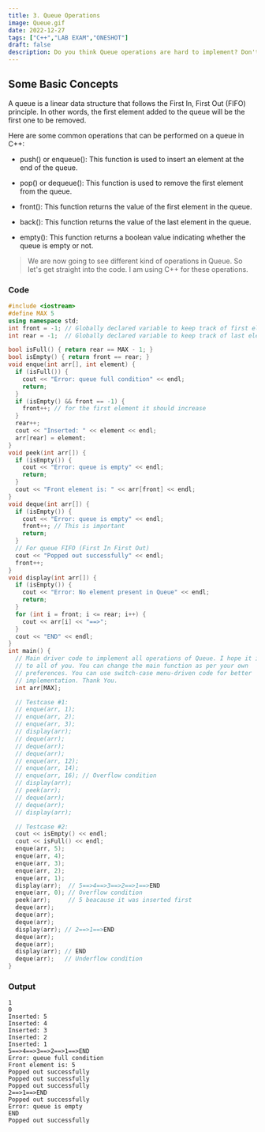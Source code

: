 ```yaml
---
title: 3. Queue Operations 
image: Queue.gif
date: 2022-12-27
tags: ["C++","LAB EXAM","ONESHOT"]
draft: false
description: Do you think Queue operations are hard to implement? Don't worry it's so simple. Check out this blog. 
---
```

## Some Basic Concepts
A queue is a linear data structure that follows the First In, First Out (FIFO) principle. In other words, the first element added to the queue will be the first one to be removed.

Here are some common operations that can be performed on a queue in C++:

* push() or enqueue(): This function is used to insert an element at the end of the queue.

* pop() or dequeue(): This function is used to remove the first element from the queue.

* front(): This function returns the value of the first element in the queue.

* back(): This function returns the value of the last element in the queue.

* empty(): This function returns a boolean value indicating whether the queue is empty or not.

> We are now going to see different kind of operations in Queue. So let's get straight into the code. I am using C++ for these operations.

### Code
```cpp
#include <iostream>
#define MAX 5
using namespace std;
int front = -1; // Globally declared variable to keep track of first element
int rear = -1;  // Globally declared variable to keep track of last element

bool isFull() { return rear == MAX - 1; }
bool isEmpty() { return front == rear; }
void enque(int arr[], int element) {
  if (isFull()) {
    cout << "Error: queue full condition" << endl;
    return;
  }
  if (isEmpty() && front == -1) {
    front++; // for the first element it should increase
  }
  rear++;
  cout << "Inserted: " << element << endl;
  arr[rear] = element;
}
void peek(int arr[]) {
  if (isEmpty()) {
    cout << "Error: queue is empty" << endl;
    return;
  }
  cout << "Front element is: " << arr[front] << endl;
}
void deque(int arr[]) {
  if (isEmpty()) {
    cout << "Error: queue is empty" << endl;
    front++; // This is important
    return;
  }
  // For queue FIFO (First In First Out)
  cout << "Popped out successfully" << endl;
  front++;
}
void display(int arr[]) {
  if (isEmpty()) {
    cout << "Error: No element present in Queue" << endl;
    return;
  }
  for (int i = front; i <= rear; i++) {
    cout << arr[i] << "==>";
  }
  cout << "END" << endl;
}
int main() {
  // Main driver code to implement all operations of Queue. I hope it is clear
  // to all of you. You can change the main function as per your own
  // preferences. You can use switch-case menu-driven code for better
  // implementation. Thank You.
  int arr[MAX];

  // Testcase #1:
  // enque(arr, 1);
  // enque(arr, 2);
  // enque(arr, 3);
  // display(arr);
  // deque(arr);
  // deque(arr);
  // deque(arr);
  // enque(arr, 12);
  // enque(arr, 14);
  // enque(arr, 16); // Overflow condition
  // display(arr);
  // peek(arr);
  // deque(arr);
  // deque(arr);
  // display(arr);

  // Testcase #2:
  cout << isEmpty() << endl;
  cout << isFull() << endl;
  enque(arr, 5);
  enque(arr, 4);
  enque(arr, 3);
  enque(arr, 2);
  enque(arr, 1);
  display(arr);  // 5==>4==>3==>2==>1==>END
  enque(arr, 0); // Overflow condition
  peek(arr);     // 5 beacause it was inserted first
  deque(arr);
  deque(arr);
  deque(arr);
  display(arr); // 2==>1==>END
  deque(arr);
  deque(arr);
  display(arr); // END
  deque(arr);   // Underflow condition
}
```
### Output
```
1
0
Inserted: 5
Inserted: 4
Inserted: 3
Inserted: 2
Inserted: 1
5==>4==>3==>2==>1==>END
Error: queue full condition
Front element is: 5
Popped out successfully
Popped out successfully
Popped out successfully
2==>1==>END
Popped out successfully
Error: queue is empty
END
Popped out successfully
```

